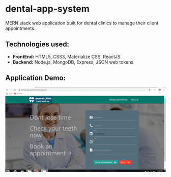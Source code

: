 # dental-app-system
MERN stack web application built for dental clinics to manage their client appointments. 

## Technologies used: 
* **FrontEnd:** HTML5, CSS3, Materialize CSS, ReactJS
* **Backend:** Node.js, MongoDB, Express, JSON web tokens

## Application Demo:
![Application Demo](application-demo.gif)
